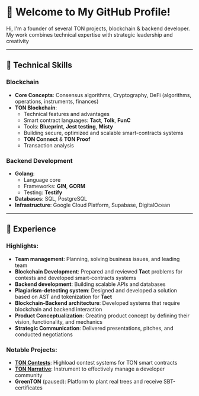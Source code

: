 # 👋 Welcome to My GitHub Profile!

Hi, I'm a founder of several TON projects, blockchain & backend developer. My work combines technical expertise with strategic leadership and creativity

---

## 🚀 Technical Skills

### **Blockchain**
- **Core Concepts**:  Consensus algorithms, Cryptography, DeFi (algorithms, operations, instruments, finances)
- **TON Blockchain**:
  - Technical features and advantages
  - Smart contract languages: **Tact**, **Tolk**, **FunC**
  - Tools: **Blueprint**, **Jest testing**, **Misty**
  - Building secure, optimized and scalable smart-contracts systems
  - **TON Connect** & **TON Proof**
  - Transaction analysis

### **Backend Development**
- **Golang**:
  - Language core
  - Frameworks: **GIN**, **GORM**
  - Testing: **Testify**
- **Databases**: SQL, PostgreSQL
- **Infrastructure**: Google Cloud Platform, Supabase, DigitalOcean

---

## 💼 Experience

### **Highlights**:
- **Team management**: Planning, solving business issues, and leading team
- **Blockchain Development**: Prepared and reviewed **Tact** problems for contests and developed smart-contracts systems
- **Backend development**: Building scalable APIs and databases
- **Plagiarism-detecting system**: Designed and developed a solution based on AST and tokenization for **Tact**
- **Blockchain-Backend architecture**: Developed systems that require blockchain and backend interaction
- **Product Conceptualization**: Creating product concept by defining their vision, functionality, and mechanics
- **Strategic Communication**: Delivered presentations, pitches, and conducted negotiations


### **Notable Projects**:
- [**TON Contests**](https://toncontests.com/): Highload contest systems for TON smart contracts
- [**TON Narrative**](https://t.me/TonNarrativeBot/app): Instrument to effectively manage a developer community
- **GreenTON** (paused): Platform to plant real trees and receive SBT-certificates

